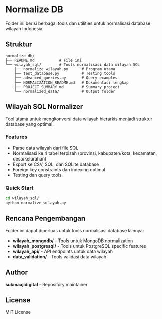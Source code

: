 # Normalize DB

Folder ini berisi berbagai tools dan utilities untuk normalisasi database wilayah Indonesia.

## Struktur

```
normalize_db/
├── README.md           # File ini
└── wilayah_sql/        # Tools normalisasi data wilayah SQL
    ├── normalize_wilayah.py      # Program utama
    ├── test_database.py          # Testing tools
    ├── advanced_queries.py       # Query examples
    ├── NORMALIZATION_README.md   # Dokumentasi lengkap
    ├── PROJECT_SUMMARY.md        # Summary project
    └── normalized_data/          # Output folder
```

## Wilayah SQL Normalizer

Tool utama untuk mengkonversi data wilayah hierarkis menjadi struktur database yang optimal.

### Features

- Parse data wilayah dari file SQL
- Normalisasi ke 4 tabel terpisah (provinsi, kabupaten/kota, kecamatan, desa/kelurahan)
- Export ke CSV, SQL, dan SQLite database
- Foreign key constraints dan indexing optimal
- Testing dan query tools

### Quick Start

```bash
cd wilayah_sql/
python normalize_wilayah.py
```

## Rencana Pengembangan

Folder ini dapat diperluas untuk tools normalisasi database lainnya:

- **wilayah_mongodb/** - Tools untuk MongoDB normalization
- **wilayah_postgresql/** - Tools untuk PostgreSQL specific features
- **wilayah_api/** - API endpoints untuk data wilayah
- **data_validation/** - Tools validasi data wilayah

## Author

**sukmaajidigital** - Repository maintainer

## License

MIT License
